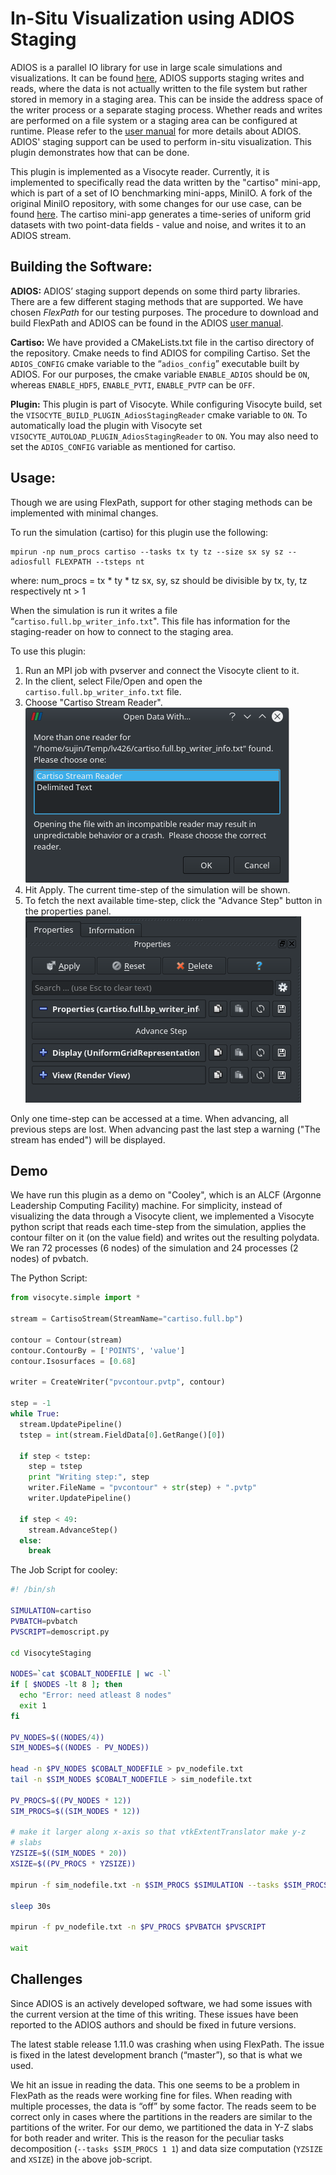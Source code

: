 # In-Situ Visualization using ADIOS Staging

ADIOS is a parallel IO library for use in large scale simulations and
visualizations. It can be found [here](https://github.com/ornladios/ADIOS),
ADIOS supports staging writes and reads, where the data is not actually
written to the file system but rather stored in memory in a staging area.
This can be inside the address space of the writer process or a separate
staging process. Whether reads and writes are performed on a file system or
a staging area can be configured at runtime. Please refer to the
[user manual](https://www.olcf.ornl.gov/center-projects/adios/) for more
details about ADIOS. ADIOS' staging support can be used to perform in-situ
visualization. This plugin demonstrates how that can be done.


This plugin is implemented as a Visocyte reader. Currently, it is implemented
to specifically read the data written by the "cartiso" mini-app, which is part
of a set of IO benchmarking mini-apps, MiniIO. A fork of the original
MiniIO repository, with some changes for our use case, can be found
[here](https://github.com/sujin-philip/miniIO). The cartiso mini-app generates
a time-series of uniform grid datasets with two point-data fields - value and
noise, and writes it to an ADIOS stream.


## Building the Software:

**ADIOS:** ADIOS’ staging support depends on some third party libraries.
There are a few different staging methods that are supported. We have chosen
*FlexPath* for our testing purposes. The procedure to download and build
FlexPath and ADIOS can be found in the ADIOS
[user manual](https://www.olcf.ornl.gov/center-projects/adios/).

**Cartiso:** We have provided a CMakeLists.txt file in the cartiso directory
of the repository. Cmake needs to find ADIOS for compiling Cartiso.
Set the `ADIOS_CONFIG` cmake variable to the “`adios_config`” executable built
by ADIOS. For our purposes, the cmake variable `ENABLE_ADIOS` should be `ON`,
whereas `ENABLE_HDF5`, `ENABLE_PVTI`, `ENABLE_PVTP` can be `OFF`.

**Plugin:** This plugin is part of Visocyte. While configuring Visocyte
build, set the `VISOCYTE_BUILD_PLUGIN_AdiosStagingReader` cmake variable
to `ON`. To automatically load the plugin with Visocyte set
`VISOCYTE_AUTOLOAD_PLUGIN_AdiosStagingReader` to `ON`. You may also need
to set the `ADIOS_CONFIG` variable as mentioned for cartiso.


## Usage:

Though we are using FlexPath, support for other staging methods can be
implemented with minimal changes.

To run the simulation (cartiso) for this plugin use the following:
```
mpirun -np num_procs cartiso --tasks tx ty tz --size sx sy sz --adiosfull FLEXPATH --tsteps nt
```
where:
  num_procs = tx * ty * tz
  sx, sy, sz should be divisible by tx, ty, tz respectively
  nt > 1

When the simulation is run it writes a file
“`cartiso.full.bp_writer_info.txt`". This file has information for the
staging-reader on how to connect to the staging area.

To use this plugin:
1. Run an MPI job with pvserver and connect the Visocyte client to it.
2. In the client, select File/Open and open the
`cartiso.full.bp_writer_info.txt` file.
3. Choose "Cartiso Stream Reader".
![choose reader dialog](imgs/ChooseReader.png)
4. Hit Apply. The current time-step of the simulation will be shown.
5. To fetch the next available time-step, click the "Advance Step" button
in the properties panel.
![properties panel](imgs/PropertiesPanel.png)

Only one time-step can be accessed at a time. When advancing, all previous
steps are lost. When advancing past the last step a warning
("The stream has ended") will be displayed.


## Demo

We have run this plugin as a demo on "Cooley", which is an ALCF
(Argonne Leadership Computing Facility) machine. For simplicity, instead
of visualizing the data through a Visocyte client, we implemented a
Visocyte python script that reads each time-step from the simulation,
applies the contour filter on it (on the value field) and writes out the
resulting polydata. We ran 72 processes (6 nodes) of the simulation and 24
processes (2 nodes) of pvbatch.

The Python Script:
```python
from visocyte.simple import *

stream = CartisoStream(StreamName="cartiso.full.bp")

contour = Contour(stream)
contour.ContourBy = ['POINTS', 'value']
contour.Isosurfaces = [0.68]

writer = CreateWriter("pvcontour.pvtp", contour)

step = -1
while True:
  stream.UpdatePipeline()
  tstep = int(stream.FieldData[0].GetRange()[0])

  if step < tstep:
    step = tstep
    print "Writing step:", step
    writer.FileName = "pvcontour" + str(step) + ".pvtp"
    writer.UpdatePipeline()

  if step < 49:
    stream.AdvanceStep()
  else:
    break
```

The Job Script for cooley:
```bash
#! /bin/sh

SIMULATION=cartiso
PVBATCH=pvbatch
PVSCRIPT=demoscript.py

cd VisocyteStaging

NODES=`cat $COBALT_NODEFILE | wc -l`
if [ $NODES -lt 8 ]; then
  echo "Error: need atleast 8 nodes"
  exit 1
fi

PV_NODES=$((NODES/4))
SIM_NODES=$((NODES - PV_NODES))

head -n $PV_NODES $COBALT_NODEFILE > pv_nodefile.txt
tail -n $SIM_NODES $COBALT_NODEFILE > sim_nodefile.txt

PV_PROCS=$((PV_NODES * 12))
SIM_PROCS=$((SIM_NODES * 12))

# make it larger along x-axis so that vtkExtentTranslator make y-z
# slabs
YZSIZE=$((SIM_NODES * 20))
XSIZE=$((PV_PROCS * YZSIZE))

mpirun -f sim_nodefile.txt -n $SIM_PROCS $SIMULATION --tasks $SIM_PROCS 1 1 --size $XSIZE $YZSIZE $YZSIZE --adiosfull FLEXPATH --tsteps 50 &

sleep 30s

mpirun -f pv_nodefile.txt -n $PV_PROCS $PVBATCH $PVSCRIPT

wait
```


## Challenges

Since ADIOS is an actively developed software, we had some issues with the
current version at the time of this writing. These issues have been reported
to the ADIOS authors and should be fixed in future versions.

The latest stable release 1.11.0 was crashing when using FlexPath.
The issue is fixed in the latest development branch (“master”), so that is
what we used.

We hit an issue in reading the data. This one seems to be a problem in
FlexPath as the reads were working fine for files. When reading with multiple
processes, the data is “off” by some factor. The reads seem to be correct only
in cases where the partitions in the readers are similar to the partitions of
the writer. For our demo, we partitioned the data in Y-Z slabs for both reader
and writer. This is the reason for the peculiar tasks decomposition
(`--tasks $SIM_PROCS 1 1`) and data size computation (`YZSIZE` and `XSIZE`)
in the above job-script.

